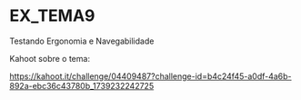 # EX_TEMA9
Testando Ergonomia e Navegabilidade

Kahoot sobre o tema:

https://kahoot.it/challenge/04409487?challenge-id=b4c24f45-a0df-4a6b-892a-ebc36c43780b_1739232242725
